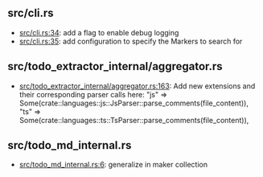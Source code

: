 ## src/cli.rs
* [src/cli.rs:34](src/cli.rs#L34): add a flag to enable debug logging
* [src/cli.rs:35](src/cli.rs#L35): add configuration to specify the Markers to search for

## src/todo_extractor_internal/aggregator.rs
* [src/todo_extractor_internal/aggregator.rs:163](src/todo_extractor_internal/aggregator.rs#L163): Add new extensions and their corresponding parser calls here: "js" => Some(crate::languages::js::JsParser::parse_comments(file_content)), "ts" => Some(crate::languages::ts::TsParser::parse_comments(file_content)),

## src/todo_md_internal.rs
* [src/todo_md_internal.rs:6](src/todo_md_internal.rs#L6): generalize in maker collection

